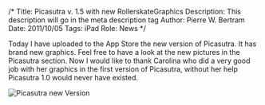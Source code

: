 /*
Title: Picasutra v. 1.5 with new RollerskateGraphics
Description: This description will go in the meta description tag
Author: Pierre W. Bertram
Date: 2011/10/05
Tags: iPad
Role: News
*/

 Today I have uploaded to the App Store the new version of Picasutra. It has brand new graphics. Feel free to have a look at the new pictures in the Picasutra section. Now I would like to thank Carolina who did a very good job with her graphics in the first version of Picasutra, without her help Picasutra 1.0 would never have existed.

![Picasutra new Version](http://www.picasutra.com/files/screen-shot-2011-10-10-at-1.26.25-pm.png)
